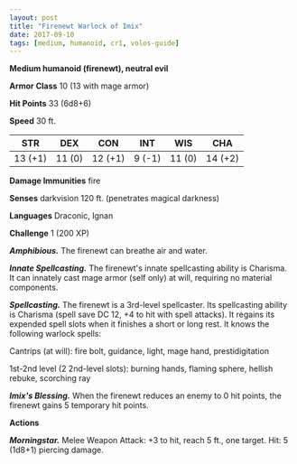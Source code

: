 ```yaml
---
layout: post
title: "Firenewt Warlock of Imix"
date: 2017-09-10
tags: [medium, humanoid, cr1, volos-guide]
---
```


**Medium humanoid (firenewt), neutral evil**

**Armor Class** 10 (13 with mage armor)

**Hit Points** 33 (6d8+6)

**Speed** 30 ft.

|   STR   |   DEX   |   CON   |   INT   |   WIS   |   CHA   |
|:-----:|:-----:|:-----:|:-----:|:-----:|:-----:|
| 13 (+1) | 11 (0) | 12 (+1) | 9 (-1) | 11 (0) | 14 (+2) |

**Damage Immunities** fire

**Senses** darkvision 120 ft. (penetrates magical darkness)

**Languages** Draconic, Ignan

**Challenge** 1 (200 XP)

***Amphibious.*** The firenewt can breathe air and water.

***Innate Spellcasting.*** The firenewt's innate spellcasting ability is Charisma. It can innately cast mage armor (self only) at will, requiring no material components.

***Spellcasting.*** The firenewt is a 3rd-level spellcaster. Its spellcasting ability is Charisma (spell save DC 12, +4 to hit with spell attacks). It regains its expended spell slots when it finishes a short or long rest. It knows the following warlock spells:

Cantrips (at will): fire bolt, guidance, light, mage hand, prestidigitation

1st-2nd level (2 2nd-level slots): burning hands, flaming sphere, hellish rebuke, scorching ray

***Imix's Blessing.*** When the firenewt reduces an enemy to 0 hit points, the firenewt gains 5 temporary hit points.

**Actions**

***Morningstar.*** Melee Weapon Attack: +3 to hit, reach 5 ft., one target. Hit: 5 (1d8+1) piercing damage.

